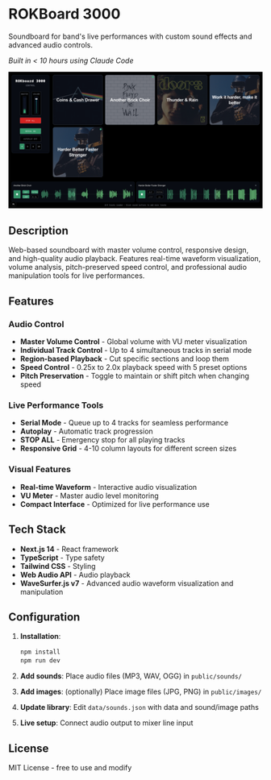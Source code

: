 # ROKBoard 3000

Soundboard for band's live performances with custom sound effects and advanced audio controls.

*Built in < 10 hours using Claude Code*

![ROKBoard 3000 Preview](./public/rokboard3000.png)

## Description

Web-based soundboard with master volume control, responsive design, and high-quality audio playback. Features real-time waveform visualization, volume analysis, pitch-preserved speed control, and professional audio manipulation tools for live performances.

## Features

### **Audio Control**
- **Master Volume Control** - Global volume with VU meter visualization
- **Individual Track Control** - Up to 4 simultaneous tracks in serial mode
- **Region-based Playback** - Cut specific sections and loop them
- **Speed Control** - 0.25x to 2.0x playback speed with 5 preset options
- **Pitch Preservation** - Toggle to maintain or shift pitch when changing speed

### **Live Performance Tools**
- **Serial Mode** - Queue up to 4 tracks for seamless performance
- **Autoplay** - Automatic track progression
- **STOP ALL** - Emergency stop for all playing tracks
- **Responsive Grid** - 4-10 column layouts for different screen sizes

### **Visual Features**
- **Real-time Waveform** - Interactive audio visualization
- **VU Meter** - Master audio level monitoring
- **Compact Interface** - Optimized for live performance use

## Tech Stack

- **Next.js 14** - React framework
- **TypeScript** - Type safety
- **Tailwind CSS** - Styling
- **Web Audio API** - Audio playback
- **WaveSurfer.js v7** - Advanced audio waveform visualization and manipulation

## Configuration

1. **Installation**:
   ```bash
   npm install
   npm run dev
   ```

2. **Add sounds**: Place audio files (MP3, WAV, OGG) in `public/sounds/`

3. **Add images**: (optionally) Place image files (JPG, PNG) in `public/images/`

4. **Update library**: Edit `data/sounds.json` with data and sound/image paths

5. **Live setup**: Connect audio output to mixer line input

## License

MIT License - free to use and modify